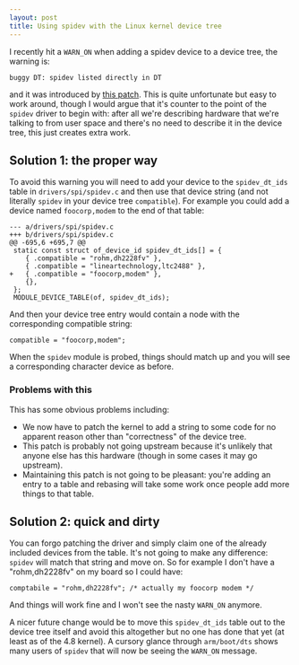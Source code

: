 ```yaml
---
layout: post
title: Using spidev with the Linux kernel device tree
---
```


I recently hit a `WARN_ON` when adding a spidev device to a device tree, the
warning is:

    buggy DT: spidev listed directly in DT

and it was introduced by [this patch](http://www.spinics.net/lists/linux-spi/msg03301.html). This is quite unfortunate but easy to work around, though I would
argue that it's counter to the point of the `spidev` driver to begin with: after
all we're describing hardware that we're talking to from user space and there's
no need to describe it in the device tree, this just creates extra work.

## Solution 1: the proper way

To avoid this warning you will need to add your device to the `spidev_dt_ids`
table in `drivers/spi/spidev.c` and then use that device string (and not literally `spidev` in your device tree `compatible`).  For example you could add
a device named `foocorp,modem` to the end of that table:

	--- a/drivers/spi/spidev.c
	+++ b/drivers/spi/spidev.c
	@@ -695,6 +695,7 @@
	 static const struct of_device_id spidev_dt_ids[] = {
		{ .compatible = "rohm,dh2228fv" },
		{ .compatible = "lineartechnology,ltc2488" },
	+	{ .compatible = "foocorp,modem" },
		{},
	 };
	 MODULE_DEVICE_TABLE(of, spidev_dt_ids);

And then your device tree entry would contain a node with the corresponding
compatible string:

	compatible = "foocorp,modem";

When the `spidev` module is probed, things should match up and you will see
a corresponding character device as before.

### Problems with this

This has some obvious problems including:

 * We now have to patch the kernel to add a string to some code for no apparent
   reason other than "correctness" of the device tree.
 * This patch is probably not going upstream because it's unlikely that anyone
   else has this hardware (though in some cases it may go upstream).
 * Maintaining this patch is not going to be pleasant: you're adding an entry
   to a table and rebasing will take some work once people add more things to
   that table.

## Solution 2: quick and dirty

You can forgo patching the driver and simply claim one of the already included
devices from the table. It's not going to make any difference: `spidev` will
match that string and move on.  So for example I don't have a "rohm,dh2228fv"
on my board so I could have:

	comptabile = "rohm,dh2228fv"; /* actually my foocorp modem */

And things will work fine and I won't see the nasty `WARN_ON` anymore.

A nicer future change would be to move this `spidev_dt_ids` table out to the
device tree itself and avoid this altogether but no one has done that yet (at
least as of the 4.8 kernel).  A cursory glance through `arm/boot/dts` shows
many users of `spidev` that will now be seeing the `WARN_ON` message.
